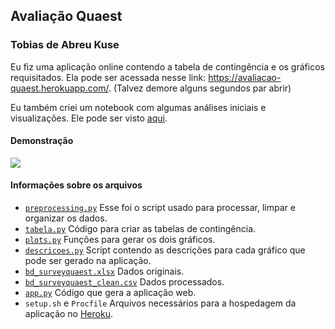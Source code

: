 ## Avaliação Quaest
### Tobias de Abreu Kuse

Eu fiz uma aplicação online contendo a tabela de contingência e os gráficos requisitados. Ela pode ser acessada nesse link: https://avaliacao-quaest.herokuapp.com/. (Talvez demore alguns segundos par abrir)<br>

Eu também criei um notebook com algumas análises iniciais e visualizações. Ele pode ser visto [aqui](https://nbviewer.jupyter.org/github/abreukuse/teste_quaest/blob/master/teste_quaest.ipynb).

#### Demonstração

![](https://github.com/abreukuse/teste_quaest/blob/master/demonstracao.gif)



#### Informações sobre os arquivos

* [`preprocessing.py`](https://github.com/abreukuse/teste_quaest/blob/master/preprocessing.py) Esse foi o script usado para processar, limpar e organizar os dados.
* [`tabela.py`](https://github.com/abreukuse/teste_quaest/blob/master/tabela.py) Código para criar as tabelas de contingência.
* [`plots.py`](https://github.com/abreukuse/teste_quaest/blob/master/plots.py) Funções para gerar os dois gráficos.
* [`descricoes.py`](https://github.com/abreukuse/teste_quaest/blob/master/descricoes.py) Script contendo as descrições para cada gráfico que pode ser gerado na aplicação.
* [`bd_surveyquaest.xlsx`](https://github.com/abreukuse/teste_quaest/blob/master/bd_surveyquaest.xlsx) Dados originais.
* [`bd_surveyquaest_clean.csv`](https://github.com/abreukuse/teste_quaest/blob/master/bd_surveyquaest_clean.csv) Dados processados.
* [`app.py`](https://github.com/abreukuse/teste_quaest/blob/master/app.py) Código que gera a aplicação web.
* `setup.sh` e `Procfile` Arquivos necessários para a hospedagem da aplicação no [Heroku](https://www.heroku.com/).

